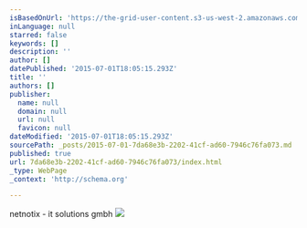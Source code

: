 ```yaml
---
isBasedOnUrl: 'https://the-grid-user-content.s3-us-west-2.amazonaws.com/423d9c95-8398-49f1-9916-527b136fd71c.jpg'
inLanguage: null
starred: false
keywords: []
description: ''
author: []
datePublished: '2015-07-01T18:05:15.293Z'
title: ''
authors: []
publisher:
  name: null
  domain: null
  url: null
  favicon: null
dateModified: '2015-07-01T18:05:15.293Z'
sourcePath: _posts/2015-07-01-7da68e3b-2202-41cf-ad60-7946c76fa073.md
published: true
url: 7da68e3b-2202-41cf-ad60-7946c76fa073/index.html
_type: WebPage
_context: 'http://schema.org'

---
```

netnotix - it solutions gmbh
![](https://the-grid-user-content.s3-us-west-2.amazonaws.com/423d9c95-8398-49f1-9916-527b136fd71c.jpg)